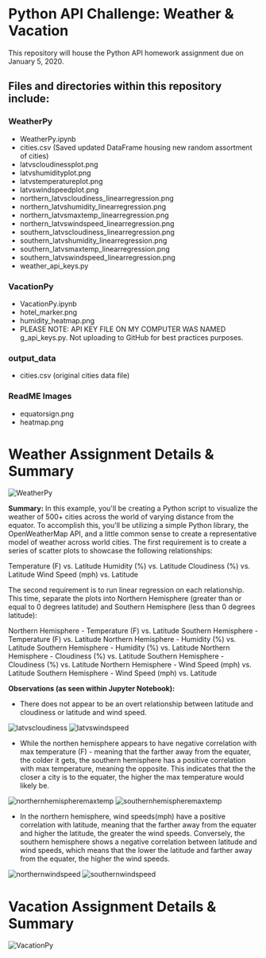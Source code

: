 # Python API Challenge: Weather & Vacation
This repository will house the Python API homework assignment due on January 5, 2020.

## Files and directories within this repository include:

### WeatherPy
* WeatherPy.ipynb
* cities.csv (Saved updated DataFrame housing new random assortment of cities)
* latvscloudinessplot.png
* latvshumidityplot.png
* latvstemperatureplot.png
* latvswindspeedplot.png
* northern_latvscloudiness_linearregression.png
* northern_latvshumidity_linearregression.png
* northern_latvsmaxtemp_linearregression.png
* northern_latvswindspeed_linearregression.png
* southern_latvscloudiness_linearregression.png
* southern_latvshumidity_linearregression.png
* southern_latvsmaxtemp_linearregression.png
* southern_latvswindspeed_linearregression.png
* weather_api_keys.py

### VacationPy
* VacationPy.ipynb
* hotel_marker.png
* humidity_heatmap.png
* PLEASE NOTE: API KEY FILE ON MY COMPUTER WAS NAMED g_api_keys.py. Not uploading to GitHub for best practices purposes.

### output_data
* cities.csv (original cities data file)

### ReadME Images
* equatorsign.png
* heatmap.png

# Weather Assignment Details & Summary
![WeatherPy](https://github.com/shadeetabasi/python-api-challenge/blob/main/ReadME_Images/equatorsign.png)

**Summary:** 
In this example, you'll be creating a Python script to visualize the weather of 500+ cities across the world of varying distance from the equator. To accomplish this, you'll be utilizing a simple Python library, the OpenWeatherMap API, and a little common sense to create a representative model of weather across world cities.
The first requirement is to create a series of scatter plots to showcase the following relationships:

Temperature (F) vs. Latitude
Humidity (%) vs. Latitude
Cloudiness (%) vs. Latitude
Wind Speed (mph) vs. Latitude

The second requirement is to run linear regression on each relationship. This time, separate the plots into Northern Hemisphere (greater than or equal to 0 degrees latitude) and Southern Hemisphere (less than 0 degrees latitude):

Northern Hemisphere - Temperature (F) vs. Latitude
Southern Hemisphere - Temperature (F) vs. Latitude
Northern Hemisphere - Humidity (%) vs. Latitude
Southern Hemisphere - Humidity (%) vs. Latitude
Northern Hemisphere - Cloudiness (%) vs. Latitude
Southern Hemisphere - Cloudiness (%) vs. Latitude
Northern Hemisphere - Wind Speed (mph) vs. Latitude
Southern Hemisphere - Wind Speed (mph) vs. Latitude


**Observations (as seen within Jupyter Notebook):** 

* There does not appear to be an overt relationship between latitude and cloudiness or latitude and wind speed.

![latvscloudiness](https://github.com/shadeetabasi/python-api-challenge/blob/main/WeatherPy/latvscloudinessplot.png)
![latvswindspeed](https://github.com/shadeetabasi/python-api-challenge/blob/main/WeatherPy/latvswindspeedplot.png)

* While the northen hemisphere appears to have negative correlation with max temperature (F) - meaning that the farther away from the equater, the colder it gets, the southern hemisphere has a positive correlation with max temperature, meaning the opposite. This indicates that the the closer a city is to the equater, the higher the max temperature would likely be.

![northernhemispheremaxtemp](https://github.com/shadeetabasi/python-api-challenge/blob/main/WeatherPy/northern_latvsmaxtemp_linearregression.png)
![southernhemispheremaxtemp](https://github.com/shadeetabasi/python-api-challenge/blob/main/WeatherPy/southern_latvsmaxtemp_linearregression.png)

* In the northern hemisphere, wind speeds(mph) have a positive correlation with latitude, meaning that the farther away from the equater and higher the latitude, the greater the wind speeds. Conversely, the southern hemisphere shows a negative correlation between latitude and wind speeds, which means that the lower the latitude and farther away from the equater, the higher the wind speeds.

![northernwindspeed](https://github.com/shadeetabasi/python-api-challenge/blob/main/WeatherPy/northern_latvswindspeed_linearregression.png)
![southernwindspeed](https://github.com/shadeetabasi/python-api-challenge/blob/main/WeatherPy/southern_latvswindspeed_linearregression.png)

# Vacation Assignment Details & Summary
![VacationPy](https://github.com/shadeetabasi/python-api-challenge/blob/main/ReadME_Images/heatmap.png)

